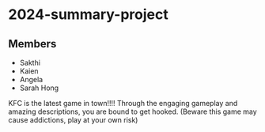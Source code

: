 # 2024-summary-project

## Members

- Sakthi
- Kaien
- Angela
- Sarah Hong

<Description of your project>
KFC is the latest game in town!!!! Through the engaging gameplay and amazing descriptions, you are bound to get hooked. (Beware this game may cause addictions, play at your own risk)